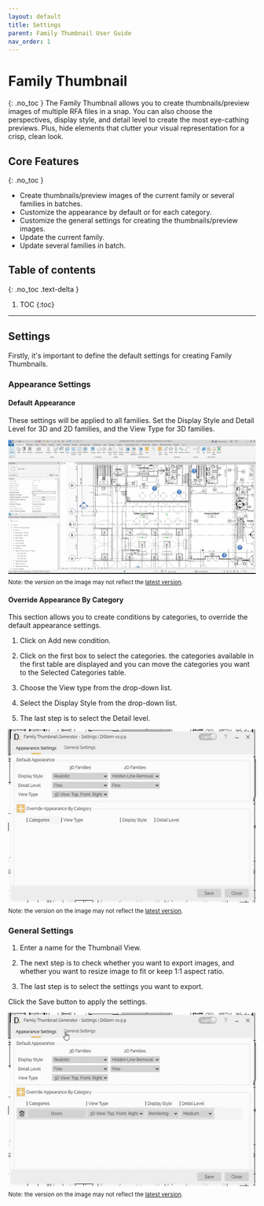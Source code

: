 ```yaml
---
layout: default
title: Settings
parent: Family Thumbnail User Guide
nav_order: 1
---
```


# Family Thumbnail
{: .no_toc }
The Family Thumbnail allows you to create thumbnails/preview images of multiple RFA files in a snap. You can also choose the perspectives, display style, and detail level to create the most eye-cathing previews. Plus, hide elements that clutter your visual representation for a crisp, clean look.

## Core Features
{: .no_toc }
- Create thumbnails/preview images of the current family or several families in batches.
- Customize the appearance by default or for each category.
- Customize the general settings for creating the thumbnails/preview images.
- Update the current family.
- Update several families in batch.

## Table of contents
{: .no_toc .text-delta }

1. TOC
{:toc}

---

## Settings

Firstly, it's important to define the default settings for creating Family Thumbnails.

### Appearance Settings

#### Default Appearance
These settings will be applied to all families. Set the Display Style and Detail Level for 3D and 2D families, and the View Type for 3D families.

![Family Thumbnail - default appearance](../../../assets\images\Family-thumbnail\FT-Da-Default.gif)  
<sub>Note: the version on the image may not reflect the [latest version](https://diroots.com/revit-plugins/distem-bundle-for-autodesk-revit/).</sub>

#### Override Appearance By Category

This section allows you to create conditions by categories, to override the default appearance settings.

1. Click on Add new condition.

2. Click on the first box to select the categories. the categories available in the first table are displayed and you can move the categories you want to the Selected Categories table.

3. Choose the View type from the drop-down list.

4. Select the Display Style from the drop-down list.

5. The last step is to select the Detail level.

![Family Thumbnail - override appearance](../../../assets\images\Family-thumbnail\FT-As-Override.gif)  
<sub>Note: the version on the image may not reflect the [latest version](https://diroots.com/revit-plugins/distem-bundle-for-autodesk-revit/).</sub>

### General Settings

1. Enter a name for the Thumbnail View.

2. The next step is to check whether you want to export images, and whether you want to resize image to fit or keep 1:1 aspect ratio.

3. The last step is to select the settings you want to export.

Click the Save button to apply the settings.

![Family Thumbnail - general settings](../../../assets\images\Family-thumbnail\FT-Gs-General.gif)  
<sub>Note: the version on the image may not reflect the [latest version](https://diroots.com/revit-plugins/distem-bundle-for-autodesk-revit/).</sub>
